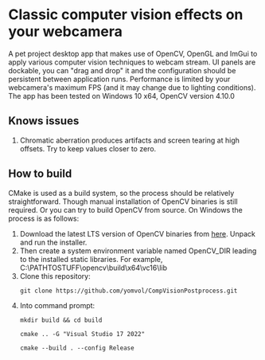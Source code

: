 # Classic computer vision effects on your webcamera
A pet project desktop app that makes use of OpenCV, OpenGL and ImGui to apply various computer vision techniques to webcam stream. UI panels are dockable, you can "drag and drop" it and the configuration should be persistent between application runs. Performance is limited by your webcamera's maximum FPS (and it may change due to lighting conditions). The app has been tested on Windows 10 x64, OpenCV version 4.10.0

## Knows issues
1) Chromatic aberration produces artifacts and screen tearing at high offsets. Try to keep values closer to zero.

## How to build
CMake is used as a build system, so the process should be relatively straightforward. Though manual installation of OpenCV binaries is still required. Or you can try to build OpenCV from source. On Windows the process is as follows:
1) Download the latest LTS version of OpenCV binaries from [here](https://sourceforge.net/projects/opencvlibrary/files/). Unpack and run the installer.
2) Then create a system environment variable named OpenCV_DIR leading to the installed static libraries. For example, C:\PATHTOSTUFF\opencv\build\x64\vc16\lib
3) Clone this repository:
   ```
   git clone https://github.com/yomvol/CompVisionPostprocess.git
   ```
4) Into command prompt:
   ```
   mkdir build && cd build
   ```
   ```
   cmake .. -G "Visual Studio 17 2022"
   ```
   ```
   cmake --build . --config Release
   ```

